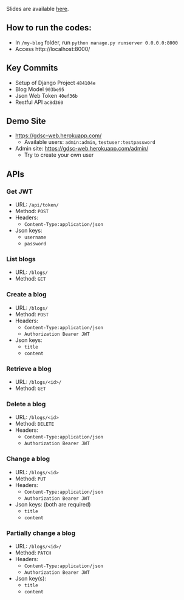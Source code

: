 Slides are available [here](slides.pdf).

## How to run the codes:

- In `/my-blog` folder, run `python manage.py runserver 0.0.0.0:8000`
- Access http://localhost:8000/

## Key Commits

- Setup of Django Project `484104e`
- Blog Model `903be95`
- Json Web Token `40ef36b`
- Restful API `ac8d360`


## Demo Site

- https://gdsc-web.herokuapp.com/
  - Available users: `admin:admin`, `testuser:testpassword`
- Admin site: https://gdsc-web.herokuapp.com/admin/
  - Try to create your own user


## APIs

### Get JWT

- URL: `/api/token/`
- Method: `POST`
- Headers:
  - `Content-Type:application/json`
- Json keys:
  - `username`
  - `password`


### List blogs

- URL: `/blogs/`
- Method: `GET`


### Create a blog

- URL: `/blogs/`
- Method: `POST`
- Headers:
  - `Content-Type:application/json`
  - `Authorization Bearer JWT`
- Json keys:
  - `title`
  - `content`


### Retrieve a blog

- URL: `/blogs/<id>/`
- Method: `GET`


### Delete a blog

- URL: `/blogs/<id>`
- Method: `DELETE`
- Headers:
  - `Content-Type:application/json`
  - `Authorization Bearer JWT`


### Change a blog

- URL: `/blogs/<id>`
- Method: `PUT`
- Headers:
  - `Content-Type:application/json`
  - `Authorization Bearer JWT`
- Json keys: (both are required)
  - `title`
  - `content`


### Partially change a blog

- URL: `/blogs/<id>/`
- Method: `PATCH`
- Headers:
  - `Content-Type:application/json`
  - `Authorization Bearer JWT`
- Json key(s):
  - `title`
  - `content`

